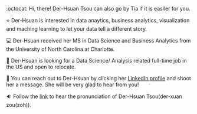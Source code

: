 :octocat: Hi, there! Der-Hsuan Tsou can also go by Tia if it is easiler for you.

⭐ Der-Hsuan is interested in data anaytics, business analytics, visualization and maching learning to let your data tell a different story.

💻 Der-Hsuan received her MS in Data Science and Business Analytics from the University of North Carolina at Charlotte.

💼 Der-Hsuan is looking for a Data Science/ Analysis related full-time job in the US and open to relocate.

📌 You can reach out to Der-Hsuan by clicking her [LinkedIn profile](https://www.linkedin.com/in/derhsuan-tsou/) and shoot her a message. She will be very glad to hear from you!

🔉 Follow the [link](https://www.name-coach.com/der-hsuan-tsou) to hear the pronunciation of Der-Hsuan Tsou(der-xuan zou(zoh)). 

<!---
tiatsou/tiatsou is a ✨ special ✨ repository because its `README.md` (this file) appears on your GitHub profile.
You can click the Preview link to take a look at your changes.
--->
